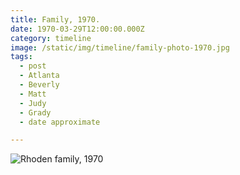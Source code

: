 ```yaml
---
title: Family, 1970.
date: 1970-03-29T12:00:00.000Z
category: timeline
image: /static/img/timeline/family-photo-1970.jpg
tags:
  - post
  - Atlanta
  - Beverly
  - Matt
  - Judy
  - Grady
  - date approximate

---
```


![Rhoden family, 1970](/static/img/timeline/family-photo-1970.jpg "Rhoden family, 1970")